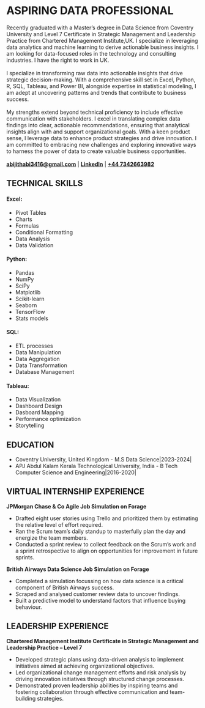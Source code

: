 # ASPIRING DATA PROFESSIONAL 
Recently graduated with a Master’s degree in Data Science from Coventry University and Level 7 Certificate in Strategic Management and Leadership Practice from Chartered Management Institute,UK. I specialize in leveraging data analytics and machine learning to derive actionable business insights. I am looking for data-focused roles in the technology and consulting industries. I have the right to work in UK.<br>
<br>
I specialize in transforming raw data into actionable insights that drive strategic decision-making. With a comprehensive skill set in Excel, Python, R, SQL, Tableau, and Power BI, alongside expertise in statistical modeling, I am adept at uncovering patterns and trends that contribute to business success.
<br>
<br>
My strengths extend beyond technical proficiency to include effective communication with stakeholders. I excel in translating complex data findings into clear, actionable recommendations, ensuring that analytical insights align with and support organizational goals.
With a keen product sense, I leverage data to enhance product strategies and drive innovation. I am committed to embracing new challenges and exploring innovative ways to harness the power of data to create valuable business opportunities.
<br><br>
**[abijithabi3416@gmail.com](mailto:abijithabi3416@gmail.com)** | 
**[LinkedIn](https://www.linkedin.com/in/abijithpandath/)** |
**[+44 7342663982](https://wa.me/message/NGSD2WRRP5W5F1)**


## TECHNICAL SKILLS

#### Excel:

- Pivot Tables
- Charts
- Formulas
- Conditional Formatting
- Data Analysis
- Data Validation <br>

#### Python:

- Pandas
- NumPy
- SciPy
- Matplotlib
- Scikit-learn
- Seaborn
- TensorFlow
- Stats models <br>

#### SQL:

- ETL processes
- Data Manipulation
- Data Aggregation
- Data Transformation
- Database Management <br>

#### Tableau:

- Data Visualization
- Dashboard Design
- Dasboard Mapping
- Performance optimization
- Storytelling <br>

## EDUCATION					       		
- Coventry University, United Kingdom - M.S Data Science|2023-2024|
- APJ Abdul Kalam Kerala Technological University, India - B Tech Computer Science and Engineering|2016-2020|


## VIRTUAL INTERNSHIP EXPERIENCE
**JPMorgan Chase & Co Agile Job Simulation on Forage**
- Drafted eight user stories using Trello and prioritized them by estimating the relative level of effort required. 
- Ran the Scrum team’s daily standup to masterfully plan the day and energize the team members. 
- Conducted a sprint review to collect feedback on the Scrum’s work and a sprint retrospective to align on opportunities for improvement in future sprints.
 
**British Airways Data Science Job Simulation on Forage**
- Completed a simulation focussing on how data science is a critical component of British Airways success. 
- Scraped and analysed customer review data to uncover findings. 
- Built a predictive model to understand factors that influence buying behaviour.

## LEADERSHIP EXPERIENCE 
**Chartered Management Institute Certificate in Strategic Management and Leadership Practice – Level 7**
- Developed strategic plans using data-driven analysis to implement initiatives aimed at achieving organizational objectives.
- Led organizational change management efforts and risk analysis by driving innovation initiatives through structured change processes.
- Demonstrated proven leadership abilities by inspiring teams and fostering collaboration through effective communication and team-building strategies.
